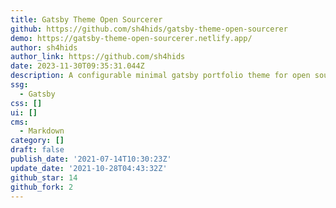 ```yaml
---
title: Gatsby Theme Open Sourcerer
github: https://github.com/sh4hids/gatsby-theme-open-sourcerer
demo: https://gatsby-theme-open-sourcerer.netlify.app/
author: sh4hids
author_link: https://github.com/sh4hids
date: 2023-11-30T09:35:31.044Z
description: A configurable minimal gatsby portfolio theme for open source developers.
ssg:
  - Gatsby
css: []
ui: []
cms:
  - Markdown
category: []
draft: false
publish_date: '2021-07-14T10:30:23Z'
update_date: '2021-10-28T04:43:32Z'
github_star: 14
github_fork: 2
---
```

